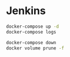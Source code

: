 # Jenkins

```sh
docker-compose up -d
docker-compose logs
```

```sh
docker-compose down
docker volume prune -f
```

